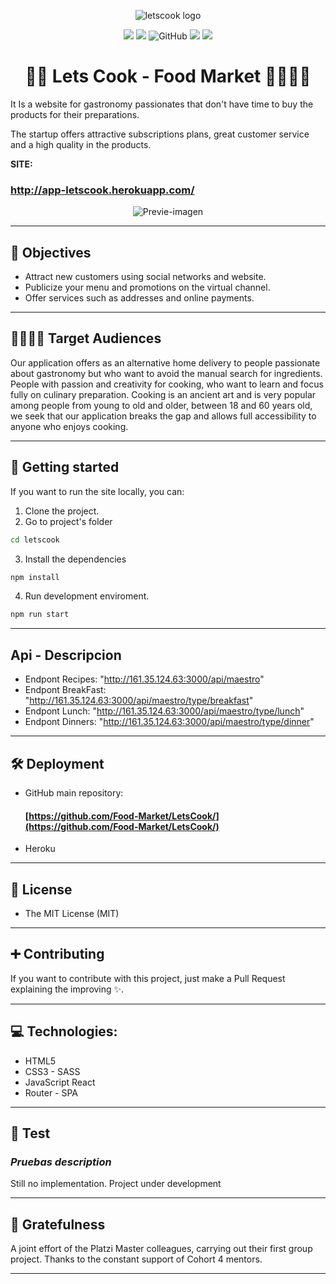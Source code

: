 <center>

![letscook logo](https://i.imgur.com/kjBXVvE.png "letscook logo")

![](https://img.shields.io/github/stars/Food-Market/letscook) ![](https://img.shields.io/github/forks/Food-Market/letscook)
![GitHub](https://img.shields.io/github/license/Food-Market/LetsCook?color=%232a9d8f)
![](https://img.shields.io/github/release/Food-Market/letscook) ![](https://img.shields.io/github/issues/Food-Market/letscook)

# 🍛🥗 Lets Cook - Food Market 👩‍🍳👨‍🍳

  </center>

It Is a website for gastronomy passionates that don't have time to buy the products for their preparations.

The startup offers attractive subscriptions plans, great customer service and a high quality in the products.

**SITE:**

### http://app-letscook.herokuapp.com/

<center>

![Previe-imagen](https://i.imgur.com/gtQVQGM.png)

</center>

---

## 🎯 Objectives

- Attract new customers using social networks and website.
- Publicize your menu and promotions on the virtual channel.
- Offer services such as addresses and online payments.

---

## 👨‍👩‍👧‍👦 Target Audiences

Our application offers as an alternative home delivery to people passionate about gastronomy but who want to avoid the manual search for ingredients. People with passion and creativity for cooking, who want to learn and focus fully on culinary preparation. Cooking is an ancient art and is very popular among people from young to old and older, between 18 and 60 years old, we seek that our application breaks the gap and allows full accessibility to anyone who enjoys cooking.

---

## 🚀 Getting started

If you want to run the site locally, you can:

1. Clone the project.
2. Go to project's folder

```bash
cd letscook
```

3. Install the dependencies

```bash
npm install
```

4. Run development enviroment.

```bash
npm run start
```

---

## Api - Descripcion

- Endpont Recipes: "http://161.35.124.63:3000/api/maestro"
- Endpont BreakFast: "http://161.35.124.63:3000/api/maestro/type/breakfast"
- Endpont Lunch: "http://161.35.124.63:3000/api/maestro/type/lunch"
- Endpont Dinners: "http://161.35.124.63:3000/api/maestro/type/dinner"

---

## 🛠 Deployment

- GitHub main repository:

  #### [https://github.com/Food-Market/LetsCook/](https://github.com/Food-Market/LetsCook/)

- Heroku

---

## 🧾 License

- The MIT License (MIT)

---

## ➕ Contributing

If you want to contribute with this project, just make a Pull Request explaining the improving ✨.

---

## 💻 Technologies:

- HTML5
- CSS3 - SASS
- JavaScript
  React
- Router - SPA

---

## 🚧 Test

### _Pruebas description_

Still no implementation. Project under development

---

## 🤝 Gratefulness

A joint effort of the Platzi Master colleagues, carrying out their first group project. Thanks to the constant support of Cohort 4 mentors.

---
